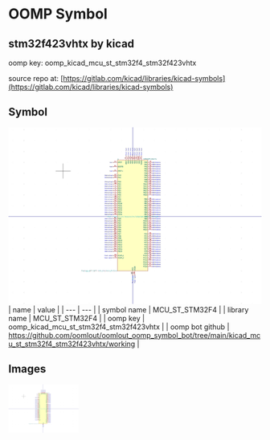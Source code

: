 # OOMP Symbol  
## stm32f423vhtx  by kicad  
  
oomp key: oomp_kicad_mcu_st_stm32f4_stm32f423vhtx  
  
source repo at: [https://gitlab.com/kicad/libraries/kicad-symbols](https://gitlab.com/kicad/libraries/kicad-symbols)  
## Symbol  
  
[![working.png](working_600.png)](working.png)  
| name | value | 
| --- | --- | 
| symbol name | MCU_ST_STM32F4 | 
| library name | MCU_ST_STM32F4 | 
| oomp key | oomp_kicad_mcu_st_stm32f4_stm32f423vhtx | 
| oomp bot github | https://github.com/oomlout/oomlout_oomp_symbol_bot/tree/main/kicad_mcu_st_stm32f4_stm32f423vhtx/working | 
## Images  
  
[![working.png](working_140.png)](working.png)  
